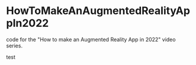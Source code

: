 # HowToMakeAnAugmentedRealityAppIn2022
code for the "How to make an Augmented Reality App in 2022" video series.

test
